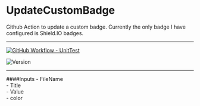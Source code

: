 # UpdateCustomBadge
Github Action to update a custom badge.  Currently the only badge I have configured is Shield.IO badges.

---

[![GitHub Workflow - UnitTest](https://github.com/jeffbuenting/UpdateCustomBadge/workflows/UnitTest/badge.svg)](https://github.com/jeffbuenting/UpdateCustomBadge/actions?workflow='UnitTest')

![Version](https://img.shields.io/badge/Version-1.0.0-brightgreen)

---

  ####Inputs
    - FileName   
	- Title   
	- Value   
	- color   